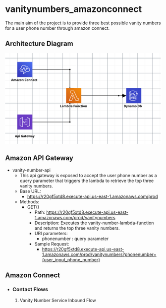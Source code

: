 # vanitynumbers_amazonconnect

The main aim of the project is to provide three best possible vanity numbers for a user phone number through amazon connect.

## Architecture Diagram

![Architecture Diagram](https://github.com/CharanZ9/vanitynumbers_amazonconnect/blob/main/documentation/architecture_diagram.png?raw=true)

## Amazon API Gateway

* vanity-number-api
  * This api gateway is exposed to accept the user phone number as a query parameter that triggers the lambda to retrieve the top three vanity numbers.
  * Base URL:
    * https://r20gf5xtd8.execute-api.us-east-1.amazonaws.com/prod
  * Methods:
    * GET()
      * Path: https://r20gf5xtd8.execute-api.us-east-1.amazonaws.com/prod/vanitynumbers
      * Description: Executes the vanity-number-lambda-function and returns the top three vanity numbers.
      * URI parameters:
        * phonenumber : query parameter
      * Sample Request:
        * https://r20gf5xtd8.execute-api.us-east-1.amazonaws.com/prod/vanitynumbers?phonenumber={user_input_phone_number}

## Amazon Connect

* ### Contact Flows
  1. Vanity Number Service Inbound Flow



